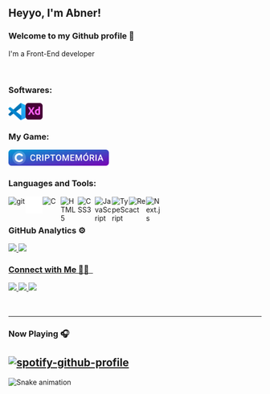 ## Heyyo, I'm Abner!

### Welcome to my Github profile 👋

I'm a Front-End developer

<br />

### Softwares:

<img align="left" alt="Visual Studio Code" width="34px" src="https://raw.githubusercontent.com/github/explore/80688e429a7d4ef2fca1e82350fe8e3517d3494d/topics/visual-studio-code/visual-studio-code.png" />
<a href="https://www.adobe.com/products/xd.html" target="_blank"> 
  <img align="left" alt="XD" width="34px" src="https://github.com/Aakarsh-B/trying-repos/blob/master/adobexd.png?raw=true"/>
</a> 

<br />
<br />

### My Game:

<a href="https://www.criptomemoria.com/" target="_blank">
  <img align="left" height='32px' alt="CRIPTOMEMORIA" src=".github/workflows/game.svg" target="_blank">
</a>

<br />
<br />

### Languages and Tools:

<a href="https://git-scm.com/" target="_blank"> 
  <img align="left" alt="git" width="34px" src="https://www.vectorlogo.zone/logos/git-scm/git-scm-icon.svg"/> 
</a>
<img align="left" alt="GitHub" width="34px" src="https://github.com/Aakarsh-B/trying-repos/blob/master/github.svg" />
<a href="https://www.cprogramming.com/" target="_blank"> 
  <img align="left" alt="C" width="36px" src="https://cdn.jsdelivr.net/gh/devicons/devicon/icons/c/c-plain.svg"/> 
</a>
<a href="https://www.w3.org/html/" target="_blank">
  <img align="left" alt="HTML5" width="34px" src="https://cdn.jsdelivr.net/gh/devicons/devicon/icons/html5/html5-plain-wordmark.svg" />
</a>
<a href="https://www.w3schools.com/css/" target="_blank">
  <img align="left" alt="CSS3" width="34px" src="https://cdn.jsdelivr.net/gh/devicons/devicon/icons/css3/css3-plain-wordmark.svg" />
 </a>
<a href="https://www.w3schools.com/js/" target="_blank"> 
  <img align="left" alt="JavaScript" width="34px" src="https://cdn.jsdelivr.net/gh/devicons/devicon/icons/javascript/javascript-plain.svg"/> 
</a>
<a href="https://www.typescriptlang.org/" target="_blank"> 
  <img align="left" alt="TypeScript" width="34px" src="https://cdn.jsdelivr.net/gh/devicons/devicon/icons/typescript/typescript-plain.svg"/> 
</a>
<a href="https://pt-br.reactjs.org/" target="_blank"> 
  <img align="left" alt="React" width="34px" src="https://cdn.jsdelivr.net/gh/devicons/devicon/icons/react/react-original-wordmark.svg"/> 
</a>
<a href="https://nextjs.org/" target="_blank"> 
  <img align="left" alt="Next.js" width="34px" src="https://cdn.jsdelivr.net/gh/devicons/devicon/icons/nextjs/nextjs-original.svg" />
</a>  

<br />
<br />

### GitHub Analytics ⚙️ &nbsp;

<div>
  <a href="https://github.com/abner-bernal">
  <img height="180em" src="http://github-readme-streak-stats.herokuapp.com?user=abner-bernal&hide_border=true&date_format=j%2Fn%5B%2FY%5D&fire=E4405F&background=1F252D&stroke=808080&ring=FF8BA1&currStreakNum=FFFFFF&currStreakLabel=FFFFFF&sideNums=FFFFFF&sideLabels=FFFFFF&dates=AAAAAA"/>
  <img height="180em" src="https://github-readme-stats.vercel.app/api/top-langs/?username=abner-bernal&layout=compact&langs_count=7&hide_border=true&bg_color=1F252DFF&title_color=fff&text_color=fff"/>
</div>

### Connect with Me 🤝🏻 &nbsp;

<div>
  <a href="https://www.linkedin.com/in/abner-bernal/" target="_blank">
    <img src="https://img.shields.io/badge/-LinkedIn-%230077B5?style=for-the-badge&logo=linkedin&logoColor=white" target="_blank">
  </a>
  <a href="https://www.instagram.com/abnerbernall/" target="_blank">
    <img src="https://img.shields.io/badge/-Instagram-%23E4405F?style=for-the-badge&logo=instagram&logoColor=white" target="_blank">
  </a>
  <a href="mailto:abner_bernal@outlook.com"><img src="https://img.shields.io/badge/Microsoft_Outlook-0078D4?style=for-the-badge&logo=microsoft-outlook&logoColor=white"></a>
</div>


<br />
<br />

---

### Now Playing 🎧

[![spotify-github-profile](https://spotify-github-profile.vercel.app/api/view?uid=22hznljm52gal2lisyspw4cmy&cover_image=true&theme=novatorem&bar_color=53b14f&bar_color_cover=false)](https://github.com/kittinan/spotify-github-profile)
<br/>
---

![Snake animation](https://github.com/abner-bernal/abner-bernal/blob/output/github-contribution-grid-snake.svg)


<!--
- 🔭 I’m currently working on ...
- 🌱 I’m currently learning ...
-->
